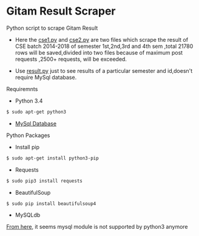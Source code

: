 # Gitam Result Scraper

Python script to scrape Gitam Result 

* Here the [cse1.py](https://github.com/shubhamc183/GitamResultScrapper/blob/master/cse1.py) and [cse2.py](https://github.com/shubhamc183/GitamResultScrapper/blob/master/cse2.py) are two files which scrape the result of CSE batch 2014-2018 of semester 1st,2nd,3rd and 4th sem ,total 21780 rows will be saved,divided into two files because of maximum post requests ,2500+ requests, will be exceeded.

* Use [result.py](https://github.com/shubhamc183/GitamResultScrapper/blob/master/cse2.py) just to see results of a particular semester and id,doesn't require MySql database.


Requiremnts
* Python 3.4

```sh
$ sudo apt-get python3
```
* [MySql Database](http://www.tutorialspoint.com/mysql/mysql-installation.htm)

Python Packages
 * Install pip

 ```sh
$ sudo apt-get install python3-pip
```

 * Requests
  
 ```sh
 $ sudo pip3 install requests
 ```
 * BeautifulSoup
 
 ```sh
 $ sudo pip install beautifulsoup4
 ```
 * MySQLdb
  
 [From here](http://www.tutorialspoint.com/python/python_database_access.htm), it seems mysql module is not supported by python3 anymore

